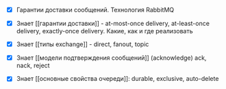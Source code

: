- [x] Гарантии доставки сообщений. Технология RabbitMQ
- [x] Знает [[гарантии доставки]] - at-most-once delivery, at-least-once delivery, exactly-once delivery. Какие, как и где реализовать
- [x] Знает [[типы exchange]] - direct, fanout, topic
- [x] Знает [[модели подтверждения сообщений]] (acknowledge) ack, nack, reject
- [x] Знает [[основные свойства очереди]]: durable, exclusive, auto-delete 

